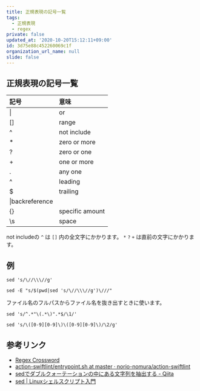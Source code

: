 ```yaml
---
title: 正規表現の記号一覧
tags:
  - 正規表現
  - regex
private: false
updated_at: '2020-10-20T15:12:11+09:00'
id: 3d75e88c452260069c1f
organization_url_name: null
slide: false
---
```

## 正規表現の記号一覧

|記号|意味|
|:--|:--|
|&#124;|or|
|[]|range|
|^|not include|
|*|zero or more|
|?|zero or one|
|+|one or more|
|.|any one|
|^|leading|
|$|trailing|
|\\|backreference|
|{}|specific amount|
|\\s|space|

not includeの `^` は `[]` 内の全文字にかかります。
`*` `?` `+` は直前の文字にかかります。

## 例

```shell-session:全ての/を\/に置換する
sed 's/\//\\\//g'
```

```shell-session:カレントディレクトリのフルパスを削除する
sed -E "s/$(pwd|sed 's/\//\\\//g')\///"
```

ファイル名のフルパスからファイル名を抜き出すときに使います。

```shell-session:ダブルクォーテーション内の文字列を\1に抽出する
sed 's/^.*"\(.*\)".*$/\1/'
```

```shell-session:全ての4桁の数字の上2桁を削除する
sed 's/\([0-9][0-9]\)\([0-9][0-9]\)/\2/g'
```

## 参考リンク

- [Regex Crossword](https://regexcrossword.com/)
- [action-swiftlint/entrypoint.sh at master · norio-nomura/action-swiftlint](https://github.com/norio-nomura/action-swiftlint/blob/master/entrypoint.sh)
- [sedでダブルクォーテーションの中にある文字列を抽出する - Qiita](https://qiita.com/teru__san/items/fe89c4f37633b6841ce0)
- [sed | Linuxシェルスクリプト入門](http://shell.prognavi.com/sed/)
